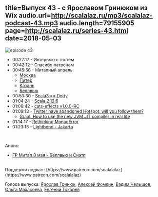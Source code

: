 title=Выпуск 43 - с Ярославом Гринюком из Wix
audio.url=http://scalalaz.ru/mp3/scalalaz-podcast-43.mp3
audio.length=79155905
page=http://scalalaz.ru/series-43.html
date=2018-05-03
----

![episode 43](img/episode43.jpg)

* 00:27:17 - Интервью с гостем
* 00:42:12 - Спасибо патронам
* 00:45:56 - Митапный апрель
    * [Москва](https://www.youtube.com/watch?v=yxq6My6h_c0&list=PL9SJrES3EGUTZ1ki9UOYolgFHsoVSvWqg)
    * [Питер](https://www.youtube.com/watch?v=dWyGM3MnN0A&list=PL9SJrES3EGURfczfW0KSGXVDrykc6mJuo)
    * [Казань](https://www.youtube.com/user/ExpertFridays/videos)
    * [Беллвью](http://meetu.ps/e/F859s/kY3XM/a)
* 00:53:30 - [Scala3 == Dotty](https://www.scala-lang.org/blog/2018/04/19/scala-3.html)
* 01:04:24 - [Scala 2.12.6](https://github.com/scala/scala/releases/tag/v2.12.6)
* 01:06:42 - [cats-effects v1.0.0-RC](https://github.com/typelevel/cats-effect/releases/tag/v1.0.0-RC)
* 01:09:13 - [Twitter have abandoned Hotspot, will you follow them?](https://www.reddit.com/r/scala/comments/8ff3i5/twitter_have_abandoned_hotspot_will_you_follow/)
    - [Graal: How to use the new JVM JIT compiler in real life](https://www.youtube.com/watch?v=_7yIUkP5LiQ)
* 01:14:17 - [Rethinking MonadError](https://typelevel.org/blog/2018/04/13/rethinking-monaderror.html)
* 01:23:13 - [Lightbend - Jakarta](https://www.lightbend.com/blog/in-support-of-jakarta-ees-quest-to-accelerate-cloud-native-java)

<br/>

Aнонс:

* [FP Митап 8 мая - Беллвью и Сиэтл](http://meetu.ps/e/F859s/kY3XM/a)

<br/>
Поддержи подкаст [https://www.patreon.com/scalalalaz](https://www.patreon.com/scalalalaz)

Голоса выпуска:
[Ярослав Гринюк](https://github.com/yarhrn),
[Алексей Фомкин](https://github.com/fomkin),
[Вадим Челышов](http://github.com/dos65),
[Ольга Махасоева](https://twitter.com/oli_kitty),
[Евгений Токарев](https://twitter.com/strobegen)
